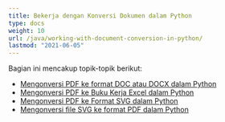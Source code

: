 ```yaml
---
title: Bekerja dengan Konversi Dokumen dalam Python
type: docs
weight: 10
url: /java/working-with-document-conversion-in-python/
lastmod: "2021-06-05"
---
```


Bagian ini mencakup topik-topik berikut:

- [Mengonversi PDF ke format DOC atau DOCX dalam Python](/pdf/java/convert-pdf-to-doc-or-docx-format-in-python/)
- [Mengonversi PDF ke Buku Kerja Excel dalam Python](/pdf/java/convert-pdf-to-excel-workbook-in-python/)
- [Mengonversi PDF ke Format SVG dalam Python](/pdf/java/convert-pdf-to-svg-format-in-python/)
- [Mengonversi file SVG ke format PDF dalam Python](/pdf/java/convert-svg-file-to-pdf-format-in-python/)